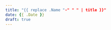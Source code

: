 ```yaml
---
title: "{{ replace .Name "-" " " | title }}"
date: {{ .Date }}
draft: true
---
```

<!--summary-->


<!--more-->

